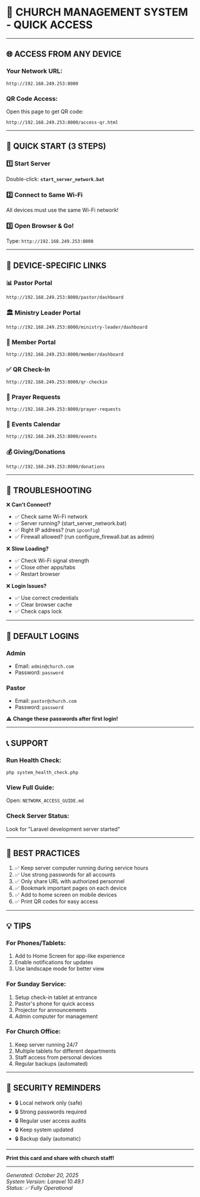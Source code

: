 # 📱 CHURCH MANAGEMENT SYSTEM - QUICK ACCESS

---

## 🌐 ACCESS FROM ANY DEVICE

### Your Network URL:
```
http://192.168.249.253:8000
```

### QR Code Access:
Open this page to get QR code:
```
http://192.168.249.253:8000/access-qr.html
```

---

## 🚀 QUICK START (3 STEPS)

### 1️⃣ Start Server
Double-click: **`start_server_network.bat`**

### 2️⃣ Connect to Same Wi-Fi
All devices must use the same Wi-Fi network!

### 3️⃣ Open Browser & Go!
Type: `http://192.168.249.253:8000`

---

## 📱 DEVICE-SPECIFIC LINKS

### 📊 **Pastor Portal**
```
http://192.168.249.253:8000/pastor/dashboard
```

### 🏛️ **Ministry Leader Portal**
```
http://192.168.249.253:8000/ministry-leader/dashboard
```

### 👤 **Member Portal**
```
http://192.168.249.253:8000/member/dashboard
```

### ✅ **QR Check-In**
```
http://192.168.249.253:8000/qr-checkin
```

### 🙏 **Prayer Requests**
```
http://192.168.249.253:8000/prayer-requests
```

### 📅 **Events Calendar**
```
http://192.168.249.253:8000/events
```

### 💰 **Giving/Donations**
```
http://192.168.249.253:8000/donations
```

---

## 🔧 TROUBLESHOOTING

❌ **Can't Connect?**
- ✅ Check same Wi-Fi network
- ✅ Server running? (start_server_network.bat)
- ✅ Right IP address? (run `ipconfig`)
- ✅ Firewall allowed? (run configure_firewall.bat as admin)

❌ **Slow Loading?**
- ✅ Check Wi-Fi signal strength
- ✅ Close other apps/tabs
- ✅ Restart browser

❌ **Login Issues?**
- ✅ Use correct credentials
- ✅ Clear browser cache
- ✅ Check caps lock

---

## 👥 DEFAULT LOGINS

### Admin
- Email: `admin@church.com`
- Password: `password`

### Pastor
- Email: `pastor@church.com`
- Password: `password`

⚠️ **Change these passwords after first login!**

---

## 📞 SUPPORT

### Run Health Check:
```
php system_health_check.php
```

### View Full Guide:
Open: `NETWORK_ACCESS_GUIDE.md`

### Check Server Status:
Look for "Laravel development server started"

---

## 🎯 BEST PRACTICES

1. ✅ Keep server computer running during service hours
2. ✅ Use strong passwords for all accounts
3. ✅ Only share URL with authorized personnel
4. ✅ Bookmark important pages on each device
5. ✅ Add to home screen on mobile devices
6. ✅ Print QR codes for easy access

---

## 💡 TIPS

### For Phones/Tablets:
1. Add to Home Screen for app-like experience
2. Enable notifications for updates
3. Use landscape mode for better view

### For Sunday Service:
1. Setup check-in tablet at entrance
2. Pastor's phone for quick access
3. Projector for announcements
4. Admin computer for management

### For Church Office:
1. Keep server running 24/7
2. Multiple tablets for different departments
3. Staff access from personal devices
4. Regular backups (automated)

---

## 🔐 SECURITY REMINDERS

- 🔒 Local network only (safe)
- 🔒 Strong passwords required
- 🔒 Regular user access audits
- 🔒 Keep system updated
- 🔒 Backup daily (automatic)

---

**Print this card and share with church staff!**

---

_Generated: October 20, 2025_  
_System Version: Laravel 10.49.1_  
_Status: ✅ Fully Operational_
